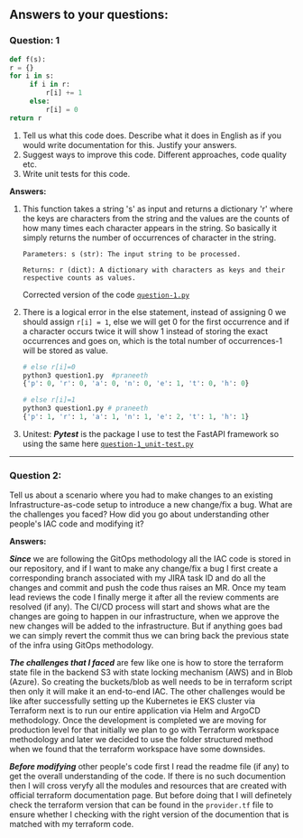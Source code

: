 ## Answers to your questions:

### Question: 1

```python
def f(s):
r = {}
for i in s:
     if i in r:
         r[i] += 1
     else:
         r[i] = 0
return r
```


1. Tell us what this code does. Describe what it does in English as if you would write documentation for this. Justify your answers. 
2. Suggest ways to improve this code. Different approaches, code quality etc. 
3. Write unit tests for this code. 

**Answers:**

1.  This function takes a string 's' as input and returns a dictionary 'r' where the keys are characters from the string and the values are the counts of how many times each character appears in the string. So basically it simply returns the number of occurrences of character in the string.
    ```
    Parameters: s (str): The input string to be processed.
    
    Returns: r (dict): A dictionary with characters as keys and their respective counts as values.
    ```
    Corrected version of the code [`question-1.py`](question-1.py)

2. There is a logical error in the else statement, instead of assigning 0 we should assign `r[i] = 1`, else we will get 0 for the first occurrence and if a character occurs twice it will show 1 instead of storing the exact occurrences and goes on, which is the total number of occurrences-1 will be stored as value.


    ```python
    # else r[i]=0
    python3 question1.py  #praneeth
    {'p': 0, 'r': 0, 'a': 0, 'n': 0, 'e': 1, 't': 0, 'h': 0}

    # else r[i]=1
    python3 question1.py # praneeth
    {'p': 1, 'r': 1, 'a': 1, 'n': 1, 'e': 2, 't': 1, 'h': 1}
    ```

3. Unitest: **_Pytest_** is the package I use to test the FastAPI framework so using the same here [`question-1_unit-test.py`](question-1_unit-test.py)

---
### Question 2:
Tell us about a scenario where you had to make changes to an existing Infrastructure-as-code setup to introduce a new change/fix a bug. What are the challenges you faced? How did you go about understanding other people's IAC code and modifying it?

**Answers:**

**_Since_** we are following the GitOps methodology all the IAC code is stored in our repository, and if I want to make any change/fix a bug I first create a corresponding branch associated with my JIRA task ID and do all the changes and commit and push the code thus raises an MR. Once my team lead reviews the code I finally merge it after all the review comments are resolved (if any). The CI/CD process will start and shows what are the changes are going to happen in our infrastructure, when we approve the new changes will be added to the infrastructure. But if anything goes bad we can simply revert the commit thus we can bring back the previous state of the infra using GitOps methodology.

**_The challenges that I faced_** are few like one is how to store the terraform state file in the backend S3 with state locking mechanism (AWS) and in Blob (Azure). So creating the buckets/blob as well needs to be in terraform script then only it will make it an end-to-end IAC. The other challenges would be like after successfully setting up the Kubernetes ie EKS cluster via Terraform next is to run our entire application via Helm and ArgoCD methodology. Once the development is completed we are moving for production level for that initially we plan to go with Terraform workspace methodology and later we decided to use the folder structured method when we found that the terraform workspace have some downsides.

**_Before modifying_** other people's code first I read the readme file (if any) to get the overall understanding of the code. If there is no such documention then I will cross veryfy all the modules and resources that are created with official terraform documentation page. But before doing that I will definetely check the terraform version that can be found in the `provider.tf` file to ensure whether I checking with the right version of the documention that is matched with my terraform code.